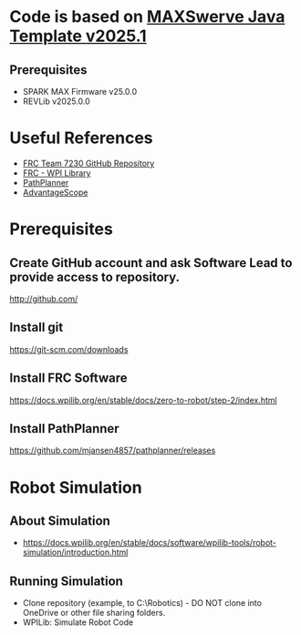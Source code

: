# Code is based on [MAXSwerve Java Template v2025.1](https://github.com/REVrobotics/MAXSwerve-Java-Template)

## Prerequisites

* SPARK MAX Firmware v25.0.0
* REVLib v2025.0.0


# Useful References
- [FRC Team 7230 GitHub Repository](https://github.com/FRCTeam7230)
- [FRC - WPI Library](https://docs.wpilib.org/en/stable/index.html)
- [PathPlanner](https://pathplanner.dev/home.html)
- [AdvantageScope](https://github.com/Mechanical-Advantage/AdvantageScope)

# Prerequisites

## Create GitHub account and ask Software Lead to provide access to repository.
http://github.com/

## Install git
https://git-scm.com/downloads

## Install FRC Software
https://docs.wpilib.org/en/stable/docs/zero-to-robot/step-2/index.html

## Install PathPlanner
https://github.com/mjansen4857/pathplanner/releases


# Robot Simulation

## About Simulation
- https://docs.wpilib.org/en/stable/docs/software/wpilib-tools/robot-simulation/introduction.html

## Running Simulation
- Clone repository (example, to C:\Robotics) - DO NOT clone into OneDrive or other file sharing folders.
- WPILib: Simulate Robot Code

